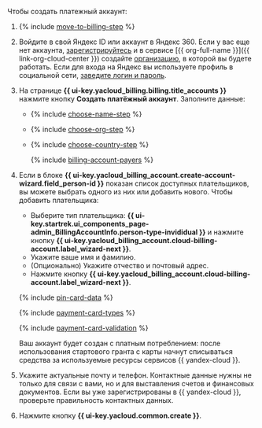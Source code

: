 Чтобы создать платежный аккаунт:

1. {% include [move-to-billing-step](../../billing/_includes/move-to-billing-step.md) %}

1. Войдите в свой Яндекс ID или аккаунт в Яндекс 360. Если у вас еще нет аккаунта, [зарегистрируйтесь](https://yandex.ru/support/id/authorization/registration.html) и в сервисе [{{ org-full-name }}]({{ link-org-cloud-center }}) создайте [организацию](../../organization/quickstart.md), в которой вы будете работать. Если для входа на Яндекс вы используете профиль в социальной сети, [заведите логин и пароль](https://passport.yandex.ru/passport?mode=postregistration&create_login=1).

1. На странице **{{ ui-key.yacloud_billing.billing.title_accounts }}** нажмите кнопку **Создать платёжный аккаунт**. Заполните данные:
  
   * {% include [choose-name-step](../../billing/_includes/choose-name-step.md) %}
   * {% include [choose-org-step](../../billing/_includes/choose-org-step.md) %}
   * {% include [choose-country-step](../../billing/_includes/choose-country-step.md) %}
  
     {% include [billing-account-payers](../../billing/_includes/billing-account-payers.md) %}

1. Если в блоке **{{ ui-key.yacloud_billing_account.create-account-wizard.field_person-id }}** показан список доступных плательщиков, вы можете выбрать одного из них или добавить нового. Чтобы добавить плательщика:
  
   * Выберите тип плательщика: **{{ ui-key.startrek.ui_components_page-admin_BillingAccountInfo.person-type-invididual }}** и нажмите кнопку **{{ ui-key.yacloud_billing_account.cloud-billing-account.label_wizard-next }}**.
   * Укажите ваше имя и фамилию.
   * (Опционально) Укажите отчество и почтовый адрес.
   * Нажмите кнопку **{{ ui-key.yacloud_billing_account.cloud-billing-account.label_wizard-next }}**.
  
   {% include [pin-card-data](pin-card-data.md) %}
  
   {% include [payment-card-types](payment-card-types.md) %}
  
   {% include [payment-card-validation](payment-card-validation.md) %}

   Ваш аккаунт будет создан с платным потреблением: после использования стартового гранта с карты начнут списываться средства за используемые ресурсы сервисов {{ yandex-cloud }}. 

1. Укажите актуальные почту и телефон. Контактные данные нужны не только для связи с вами, но и для выставления счетов и финансовых документов. Если вы уже зарегистрированы в {{ yandex-cloud }}, проверьте правильность контактных данных.

1. Нажмите кнопку **{{ ui-key.yacloud.common.create }}**.